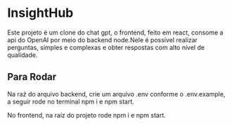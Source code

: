 # InsightHub
Este projeto é um clone do chat gpt, o frontend, feito em react, consome a api do OpenAI por meio do backend node.Nele é possível realizar perguntas, simples e complexas e obter respostas com alto nível de qualidade.

## Para Rodar

Na raź do arquivo backend, crie um arquivo .env conforme o .env.example, a seguir rode no terminal npm i e npm start.

No frontend, na raíz do projeto rode npm i e npm start.